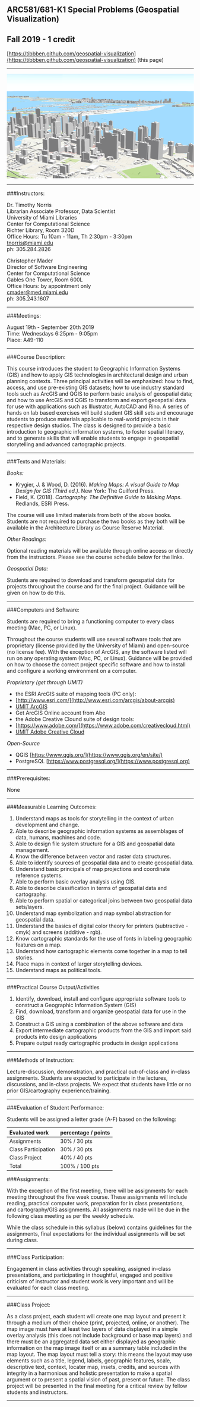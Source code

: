 ## ARC581/681-K1 Special Problems (Geospatial Visualization) 
## Fall 2019 - 1 credit  
[https://tibbben.github.com/geospatial-visualization](https://tibbben.github.com/geospatial-visualization) (this page)  

---

![](common/assets/images/Miami3D.png)

---

###Instructors:  

Dr. Timothy Norris  
Librarian Associate Professor, Data Scientist  
University of Miami Libraries  
Center for Computational Science  
Richter Library, Room 320D  
Office Hours: Tu 10am - 11am, Th 2:30pm - 3:30pm  
[tnorris@miami.edu](mailto:tnorris@miami.edu)  
ph: 305.284.2826  

Christopher Mader  
Director of Software Engineering  
Center for Computational Science  
Gables One Tower, Room 600L  
Office Hours: by appointment only  
[cmader@med.miami.edu](mailto:cmader@med.miami.edu)  
ph: 305.243.1607

---

###Meetings:  

August 19th - September 20th 2019  
Time: Wednesdays 6:25pm - 9:05pm  
Place: A49-110  

---

###Course Description:  

This course introduces the student to Geographic Information Systems (GIS) and how to apply GIS technologies in architectural design and urban planning contexts. Three principal activities will be emphasized: how to find, access, and use pre-existing GIS datasets; how to use industry standard tools such as ArcGIS and QGIS to perform basic analysis of geospatial data; and how to use ArcGIS and QGIS to transform and export geospatial data for use with applications such as Illustrator, AutoCAD and Rino. A series of hands on lab based exercises will build student GIS skill sets and encourage students to produce materials applicable to real-world projects in their respective design studios. The class is designed to provide a basic introduction to geographic information systems, to foster spatial literacy, and to generate skills that will enable students to engage in geospatial storytelling and advanced cartographic projects.

---

###Texts and Materials: 

*Books:*  

-   Krygier, J. & Wood, D. (2016). *Making Maps: A visual Guide to Map Design for GIS (Third ed.)*. New York: The Guilford Press.  
-   Field, K. (2018). *Cartography. The Definitive Guide to Making Maps*. Redlands, ESRI Press.  

The course will use limited materials from both of the above books. Students are not required to purchase the two books as they both will be available in the Architecture Library as Course Reserve Material. 

*Other Readings:*  

Optional reading materials will be available through online access or directly from the instructors. Please see the course schedule below for the links.

*Geospatial Data:*  

Students are required to download and transform geospatial data for projects throughout the course and for the final project. Guidance will be given on how to do this.

---

###Computers and Software:  

Students are required to bring a functioning computer to every class meeting (Mac, PC, or Linux).  

Throughout the course students will use several software tools that are proprietary (license provided by the University of Miami) and open-source (no license fee). With the exception of ArcGIS, any the software listed will run on any operating system (Mac, PC, or Linux). Guidance will be provided on how to choose the correct project specific software and how to install and configure a working environment on a computer.  

*Proprietary (get through UMIT)*  

-   the ESRI ArcGIS suite of mapping tools (PC only):
  -   [http://www.esri.com/](http://www.esri.com/arcgis/about-arcgis)
  -   [UMIT ArcGIS](https://www.it.miami.edu/a-z-listing/arcgis/index.html)  
  -   Get ArcGIS Online account from Abe
-   the Adobe Creative Clound suite of design tools:
  -   [https://www.adobe.com/](https://www.adobe.com/creativecloud.html)
  -   [UMIT Adobe Creative Cloud](https://www.it.miami.edu/a-z-listing/adobe-creative-cloud/index.html)  

*Open-Source*  

-   QGIS [https://www.qgis.org/](https://www.qgis.org/en/site/)  
-   PostgreSQL [https://www.postgresql.org/](https://www.postgresql.org)  

---

###Prerequisites:   

None  

---

###Measurable Learning Outcomes:  

1.  Understand maps as tools for storytelling in the context of urban development and change.
2.  Able to describe geographic information systems as assemblages of data, humans, machines and code.
3.  Able to design file system structure for a GIS and geospatial data management.
4.  Know the difference between vector and raster data structures.
5.  Able to identify sources of geospatial data and to create geospatial data.
6.  Understand basic principals of map projections and coordinate reference systems.
7.  Able to perform basic overlay analysis using GIS.
8.  Able to describe classification in terms of geospatial data and cartography.
9.  Able to perform spatial or categorical joins between two geospatial data sets/layers.
10.  Understand map symbolization and map symbol abstraction for geospatial data.
11.  Understand the basics of digital color theory for printers (subtractive - cmyk) and screens (additive - rgb).
12.  Know cartographic standards for the use of fonts in labeling geographic features on a map.
13.  Understand how cartographic elements come together in a map to tell stories.
14.  Place maps in context of larger storytelling devices.
15.  Understand maps as political tools.

---

###Practical Course Output/Activities

1.  Identify, download, install and configure appropriate software tools to construct a Geographic Information System (GIS)  
2.  Find, download, transform and organize geospatial data for use in the GIS  
3.  Construct a GIS using a combination of the above software and data  
4.  Export intermediate cartographic products from the GIS and import said products into design applications  
5.  Prepare output ready cartographic products in design applications  

---

###Methods of Instruction:  

Lecture-discussion, demonstration, and practical out-of-class and
in-class assignments. Students are expected to participate in the
lectures, discussions, and in-class projects. We expect that students
have little or no prior GIS/cartography experience/training.

---

###Evaluation of Student Performance: 

Students will be assigned a letter grade (A-F) based on the following:

| Evaluated work | percentage / points |  
|:--- |:--- |  
| Assignments | 30% / 30 pts |  
| Class Participation | 30% / 30 pts |  
| Class Project | 40% / 40 pts |  
| Total | 100% / 100 pts |  

###Assignments:  

With the exception of the first meeting, there will be assignments for each meeting throughout 
the five week course. These assignments will include reading, practical computer work, preparation 
for in class presentations, and cartography/GIS assignments. All assignments made will be due in the 
following class meeting as per the weekly schedule.  

While the class schedule in this syllabus (below) contains guidelines for the assignments, final expectations for the individual assignments will be set during class.

---

###Class Participation:  

Engagement in class activities through speaking, assigned in-class presentations, and participating in 
thoughtful, engaged and positive criticism of instructor and student work is very important and will 
be evaluated for each class meeting.

---

###Class Project:  

As a class project, each student will create one map layout and present it through a medium of their choice (print, projected, online, or another). The map image must have at least two layers of data displayed in a simple overlay analysis (this does not include background or base map layers) and there must be an aggregated data set either displayed as geographic information on the map image itself or as a summary table included in the map layout. The map layout must tell a story: this means the layout may use elements such as a title, legend, labels, geographic features, scale, descriptive text, context, locater map, insets, credits, and sources with integrity in a harmonious and holistic presentation to make a spatial argument or to present a spatial vision of past, present or future. The class project will be presented in the final meeting for a critical review by fellow students and instructors.

---
